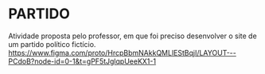 # PARTIDO
Atividade proposta pelo professor, em que foi preciso desenvolver o site de um partido político fictício.
https://www.figma.com/proto/HrcpBbmNAkkQMLlEStBqjI/LAYOUT---PCdoB?node-id=0-1&t=gPF5tJglqpUeeKX1-1

